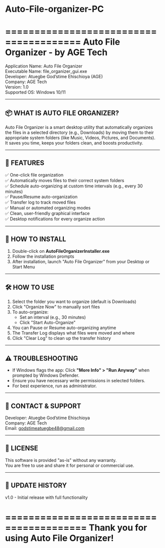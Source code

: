 # Auto-File-organizer-PC
=======================================
  Auto File Organizer - by AGE Tech
=======================================

Application Name: Auto File Organizer  
Executable Name: file_organizer_gui.exe  
Developer: Atuegbe God’stime Ehischioya (AGE)  
Company: AGE Tech  
Version: 1.0  
Supported OS: Windows 10/11  

---------------------------------------
📦 WHAT IS AUTO FILE ORGANIZER?
---------------------------------------
Auto File Organizer is a smart desktop utility that automatically organizes the files in a selected directory (e.g., Downloads) by moving them to their appropriate system folders (like Music, Videos, Pictures, and Documents).  
It saves you time, keeps your folders clean, and boosts productivity.

---------------------------------------
🚀 FEATURES
---------------------------------------
✅ One-click file organization  
✅ Automatically moves files to their correct system folders  
✅ Schedule auto-organizing at custom time intervals (e.g., every 30 minutes)  
✅ Pause/Resume auto-organization  
✅ Transfer log to track moved files  
✅ Manual or automated organizing modes  
✅ Clean, user-friendly graphical interface  
✅ Desktop notifications for every organize action  

----------------------------------------
🔧 HOW TO INSTALL
----------------------------------------
1. Double-click on **AutoFileOrganizerInstaller.exe**  
2. Follow the installation prompts  
3. After installation, launch "Auto File Organizer" from your Desktop or Start Menu  

-----------------------------------------
🛠️ HOW TO USE
-----------------------------------------
1. Select the folder you want to organize (default is Downloads)  
2. Click "Organize Now" to manually sort files  
3. To auto-organize:
   - Set an interval (e.g., 30 minutes)
   - Click "Start Auto-Organize"
4. You can Pause or Resume auto-organizing anytime  
5. The Transfer Log displays what files were moved and where  
6. Click "Clear Log" to clean up the transfer history  

----------------------------------------
⚠️ TROUBLESHOOTING
----------------------------------------
- If Windows flags the app:
   Click **"More Info" > "Run Anyway"** when prompted by Windows Defender.
- Ensure you have necessary write permissions in selected folders.
- For best experience, run as administrator.

----------------------------------------
📧 CONTACT & SUPPORT
----------------------------------------
Developer: Atuegbe God’stime Ehischioya  
Company: AGE Tech  
Email: godstimeatuegbe48@gmail.com

---------------------------------------
📜 LICENSE
---------------------------------------
This software is provided "as-is" without any warranty.  
You are free to use and share it for personal or commercial use.

---------------------------------------
🔁 UPDATE HISTORY
---------------------------------------
v1.0 - Initial release with full functionality

========================================
 Thank you for using Auto File Organizer!
========================================
